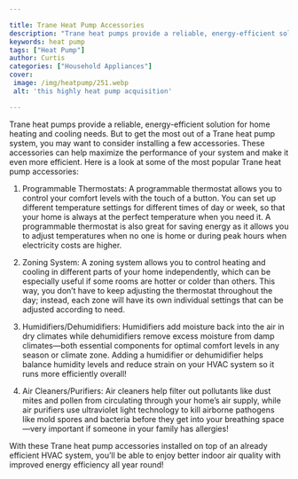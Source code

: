 ```yaml
---

title: Trane Heat Pump Accessories
description: "Trane heat pumps provide a reliable, energy-efficient solution for home heating and cooling needs. But to get the most out of a Tr...take a moment to check it out "
keywords: heat pump
tags: ["Heat Pump"]
author: Curtis
categories: ["Household Appliances"]
cover: 
 image: /img/heatpump/251.webp
 alt: 'this highly heat pump acquisition'

---
```


Trane heat pumps provide a reliable, energy-efficient solution for home heating and cooling needs. But to get the most out of a Trane heat pump system, you may want to consider installing a few accessories. These accessories can help maximize the performance of your system and make it even more efficient. Here is a look at some of the most popular Trane heat pump accessories: 

1. Programmable Thermostats: A programmable thermostat allows you to control your comfort levels with the touch of a button. You can set up different temperature settings for different times of day or week, so that your home is always at the perfect temperature when you need it. A programmable thermostat is also great for saving energy as it allows you to adjust temperatures when no one is home or during peak hours when electricity costs are higher. 

2. Zoning System: A zoning system allows you to control heating and cooling in different parts of your home independently, which can be especially useful if some rooms are hotter or colder than others. This way, you don’t have to keep adjusting the thermostat throughout the day; instead, each zone will have its own individual settings that can be adjusted according to need. 

3. Humidifiers/Dehumidifiers: Humidifiers add moisture back into the air in dry climates while dehumidifiers remove excess moisture from damp climates—both essential components for optimal comfort levels in any season or climate zone. Adding a humidifier or dehumidifier helps balance humidity levels and reduce strain on your HVAC system so it runs more efficiently overall! 

4. Air Cleaners/Purifiers: Air cleaners help filter out pollutants like dust mites and pollen from circulating through your home’s air supply, while air purifiers use ultraviolet light technology to kill airborne pathogens like mold spores and bacteria before they get into your breathing space—very important if someone in your family has allergies! 

 With these Trane heat pump accessories installed on top of an already efficient HVAC system, you’ll be able to enjoy better indoor air quality with improved energy efficiency all year round!
